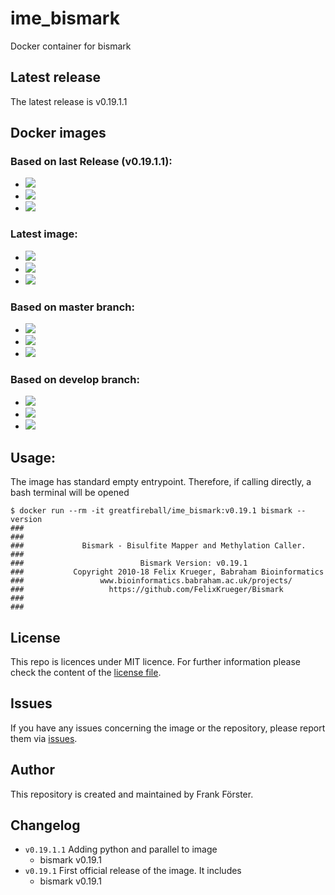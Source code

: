 # ime_bismark
Docker container for bismark

## Latest release

The latest release is v0.19.1.1

## Docker images

### Based on last Release (v0.19.1.1):
- [![](https://images.microbadger.com/badges/image/greatfireball/ime_bismark:v0.19.1.1.svg)](https://microbadger.com/images/greatfireball/ime_bismark:v0.19.1.1 "Get your own image badge on microbadger.com")
- [![](https://images.microbadger.com/badges/version/greatfireball/ime_bismark:v0.19.1.1.svg)](https://microbadger.com/images/greatfireball/ime_bismark:v0.19.1.1 "Get your own version badge on microbadger.com")
- [![](https://images.microbadger.com/badges/commit/greatfireball/ime_bismark:v0.19.1.1.svg)](https://microbadger.com/images/greatfireball/ime_bismark:v0.19.1.1 "Get your own commit badge on microbadger.com")

### Latest image:
- [![](https://images.microbadger.com/badges/image/greatfireball/ime_bismark.svg)](https://microbadger.com/images/greatfireball/ime_bismark "Get your own image badge on microbadger.com")
- [![](https://images.microbadger.com/badges/version/greatfireball/ime_bismark.svg)](https://microbadger.com/images/greatfireball/ime_bismark "Get your own version badge on microbadger.com")
- [![](https://images.microbadger.com/badges/commit/greatfireball/ime_bismark.svg)](https://microbadger.com/images/greatfireball/ime_bismark "Get your own commit badge on microbadger.com")

### Based on master branch:
- [![](https://images.microbadger.com/badges/image/greatfireball/ime_bismark:master.svg)](https://microbadger.com/images/greatfireball/ime_bismark:master "Get your own image badge on microbadger.com")
- [![](https://images.microbadger.com/badges/version/greatfireball/ime_bismark:master.svg)](https://microbadger.com/images/greatfireball/ime_bismark:master "Get your own version badge on microbadger.com")
- [![](https://images.microbadger.com/badges/commit/greatfireball/ime_bismark:master.svg)](https://microbadger.com/images/greatfireball/ime_bismark:master "Get your own commit badge on microbadger.com")

### Based on develop branch:
- [![](https://images.microbadger.com/badges/image/greatfireball/ime_bismark:develop.svg)](https://microbadger.com/images/greatfireball/ime_bismark:develop "Get your own image badge on microbadger.com")
- [![](https://images.microbadger.com/badges/version/greatfireball/ime_bismark:develop.svg)](https://microbadger.com/images/greatfireball/ime_bismark:develop "Get your own version badge on microbadger.com")
- [![](https://images.microbadger.com/badges/commit/greatfireball/ime_bismark:develop.svg)](https://microbadger.com/images/greatfireball/ime_bismark:develop "Get your own commit badge on microbadger.com")

## Usage:

The image has standard empty entrypoint. Therefore, if calling directly, a bash terminal will be opened

```
$ docker run --rm -it greatfireball/ime_bismark:v0.19.1 bismark --version
###
###
###             Bismark - Bisulfite Mapper and Methylation Caller.
###
###                          Bismark Version: v0.19.1
###           Copyright 2010-18 Felix Krueger, Babraham Bioinformatics
###                 www.bioinformatics.babraham.ac.uk/projects/
###                   https://github.com/FelixKrueger/Bismark
###
###
```

## License

This repo is licences under MIT licence. For further information please check the content of the [license file](LICENSE).

## Issues

If you have any issues concerning the image or the repository, please report them via [issues](https://github.com/greatfireball/ime_bismark/issues).

## Author

This repository is created and maintained by Frank Förster.

## Changelog

- `v0.19.1.1` Adding python and parallel to image
   - bismark v0.19.1
- `v0.19.1` First official release of the image. It includes
   - bismark v0.19.1

